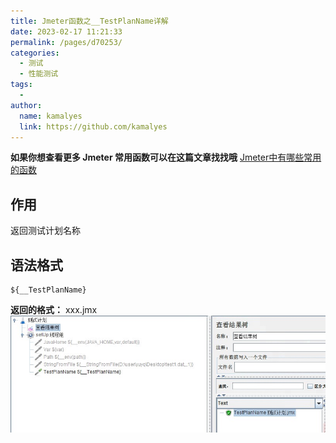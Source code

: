```yaml
---
title: Jmeter函数之__TestPlanName详解
date: 2023-02-17 11:21:33
permalink: /pages/d70253/
categories:
  - 测试
  - 性能测试
tags:
  - 
author: 
  name: kamalyes
  link: https://github.com/kamalyes
---
```

**如果你想查看更多 Jmeter 常用函数可以在这篇文章找找哦**
[Jmeter中有哪些常用的函数](./01.Jmeter中有哪些常用的函数.md)

作用
--

返回测试计划名称

语法格式
----

```
${__TestPlanName}
```

**返回的格式：** xxx.jmx
![](../../../assets/images/jmeter/1676602876855.jpg)
